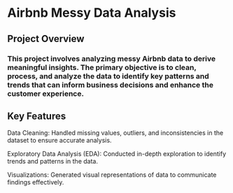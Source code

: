 # Airbnb Messy Data Analysis

## Project Overview

### This project involves analyzing messy Airbnb data to derive meaningful insights. The primary objective is to clean, process, and analyze the data to identify key patterns and trends that can inform business decisions and enhance the customer experience.

## Key Features

Data Cleaning: Handled missing values, outliers, and inconsistencies in the dataset to ensure accurate analysis.

Exploratory Data Analysis (EDA): Conducted in-depth exploration to identify trends and patterns in the data.

Visualizations: Generated visual representations of data to communicate findings effectively.

